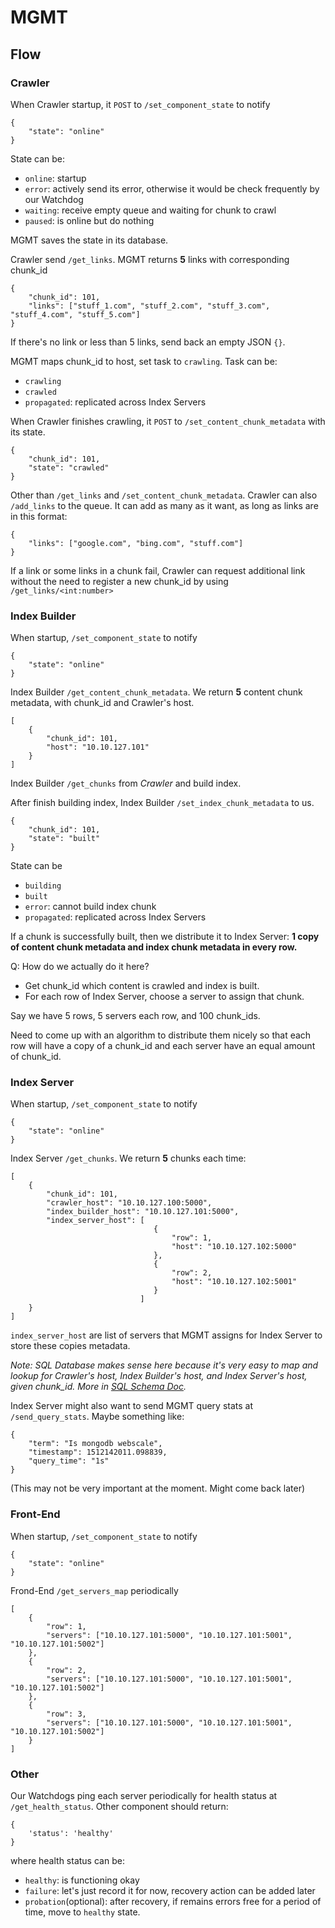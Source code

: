 # MGMT

## Flow

### Crawler

When Crawler startup, it `POST` to `/set_component_state` to notify
```
{
    "state": "online"
}
```

State can be:
- `online`: startup
- `error`: actively send its error, otherwise it would be check frequently by our Watchdog
- `waiting`: receive empty queue and waiting for chunk to crawl 
- `paused`: is online but do nothing


MGMT saves the state in its database.

Crawler send `/get_links`. MGMT returns **5** links with corresponding chunk_id
```
{
    "chunk_id": 101,
    "links": ["stuff_1.com", "stuff_2.com", "stuff_3.com", "stuff_4.com", "stuff_5.com"]
}
``` 

If there's no link or less than 5 links, send back an empty JSON `{}`.

MGMT maps chunk_id to host, set task to `crawling`. Task can be:
- `crawling`
- `crawled`
- `propagated`: replicated across Index Servers

When Crawler finishes crawling, it `POST` to `/set_content_chunk_metadata` with its state.
```
{
    "chunk_id": 101,
    "state": "crawled"
}
```

Other than `/get_links` and `/set_content_chunk_metadata`. Crawler can also `/add_links` to the queue. 
It can add as many as it want, as long as links are in this format:
```
{
    "links": ["google.com", "bing.com", "stuff.com"]
}
```

If a link or some links in a chunk fail, Crawler can request additional link without the need to
register a new chunk_id by using `/get_links/<int:number>`

### Index Builder
When startup, `/set_component_state` to notify
```
{
    "state": "online"
}
```

Index Builder `/get_content_chunk_metadata`. We return **5** content chunk metadata, 
with chunk_id and Crawler's host.
```
[
    {
        "chunk_id": 101,
        "host": "10.10.127.101"
    }
]
```

Index Builder `/get_chunks` from *Crawler* and build index. 

After finish building index, Index Builder `/set_index_chunk_metadata` to us.
```
{
    "chunk_id": 101,
    "state": "built"
}
```

State can be 
- `building` 
- `built` 
- `error`: cannot build index chunk
- `propagated`: replicated across Index Servers

If a chunk is successfully built, then we distribute it to Index Server:
**1 copy of content chunk metadata and index chunk metadata in every row.**

Q: How do we actually do it here?
- Get chunk_id which content is crawled and index is built.
- For each row of Index Server, choose a server to assign that chunk.

Say we have 5 rows, 5 servers each row, and 100 chunk_ids.

Need to come up with an algorithm to distribute them nicely so that 
each row will have a copy of a chunk_id and each server have an
equal amount of chunk_id.

### Index Server
When startup, `/set_component_state` to notify
```
{
    "state": "online"
}
```

Index Server `/get_chunks`. We return **5** chunks each time:
```
[
    {
        "chunk_id": 101,
        "crawler_host": "10.10.127.100:5000",
        "index_builder_host": "10.10.127.101:5000",
        "index_server_host": [
                                {
                                    "row": 1,
                                    "host": "10.10.127.102:5000"
                                },
                                {
                                    "row": 2,
                                    "host": "10.10.127.102:5001"
                                }
                             ]
    }
]
```

`index_server_host` are list of servers that MGMT assigns for Index Server to store these copies metadata.

*Note: SQL Database makes sense here because it's very easy to map and lookup for 
Crawler's host, Index Builder's host, and Index Server's host, given chunk_id.
More in [SQL Schema Doc](../src/database/README.md).*

Index Server might also want to send MGMT query stats at `/send_query_stats`. 
Maybe something like:
```
{
    "term": "Is mongodb webscale",
    "timestamp": 1512142011.098839,
    "query_time": "1s"
}
```
(This may not be very important at the moment. Might come back later)

### Front-End
When startup, `/set_component_state` to notify
```
{
    "state": "online"
}
```

Frond-End `/get_servers_map` periodically

```
[
    {
        "row": 1,
        "servers": ["10.10.127.101:5000", "10.10.127.101:5001", "10.10.127.101:5002"]
    },
    {
        "row": 2,
        "servers": ["10.10.127.101:5000", "10.10.127.101:5001", "10.10.127.101:5002"]
    },
    {
        "row": 3,
        "servers": ["10.10.127.101:5000", "10.10.127.101:5001", "10.10.127.101:5002"]
    }
]
```

### Other

Our Watchdogs ping each server periodically for health status at `/get_health_status`.
Other component should return:
```
{
    'status': 'healthy'
}
```
where health status can be:
- `healthy`: is functioning okay
- `failure`: let's just record it for now, recovery action can be added later
- `probation`(optional): after recovery, if remains errors free for a period of time, move to `healthy` state. 
